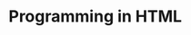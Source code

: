 <html>
  <head>
      <title> HELLO WORLD </title>
  </head>
  <body>
    <h1> Programming in HTML </h1>
  </body>
</html>
